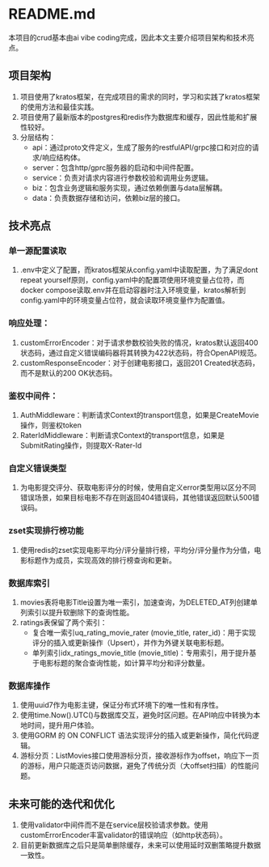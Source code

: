 # README.md
本项目的crud基本由ai vibe coding完成，因此本文主要介绍项目架构和技术亮点。

## 项目架构
1. 项目使用了kratos框架，在完成项目的需求的同时，学习和实践了kratos框架的使用方法和最佳实践。
2. 项目使用了最新版本的postgres和redis作为数据库和缓存，因此性能和扩展性较好。
3. 分层结构： 
   - api：通过proto文件定义，生成了服务的restfulAPI/grpc接口和对应的请求/响应结构体。
   - server：包含http/gprc服务器的启动和中间件配置。
   - service：负责对请求内容进行参数校验和调用业务逻辑。
   - biz：包含业务逻辑和服务实现，通过依赖倒置与data层解耦。
   - data：负责数据存储和访问，依赖biz层的接口。

## 技术亮点

### 单一源配置读取
1. .env中定义了配置，而kratos框架从config.yaml中读取配置，为了满足dont repeat yourself原则，config.yaml中的配置项使用环境变量占位符，而docker compose读取.env并在启动容器时注入环境变量，kratos解析到config.yaml中的环境变量占位符，就会读取环境变量作为配置值。

### 响应处理：
1. customErrorEncoder：对于请求参数校验失败的情况，kratos默认返回400状态码，通过自定义错误编码器将其转换为422状态码，符合OpenAPI规范。
2. customResponseEncoder：对于创建电影接口，返回201 Created状态码，而不是默认的200 OK状态码。

### 鉴权中间件：
1. AuthMiddleware：判断请求Context的transport信息，如果是CreateMovie操作，则鉴权token
2. RaterIdMiddleware：判断请求Context的transport信息，如果是SubmitRating操作，则提取X-Rater-Id

### 自定义错误类型
1. 为电影提交评分、获取电影评分的时候，使用自定义error类型用以区分不同错误场景，如果目标电影不存在则返回404错误码，其他错误返回默认500错误码。

### zset实现排行榜功能
1. 使用redis的zset实现电影平均分/评分量排行榜，平均分/评分量作为分值，电影标题作为成员，实现高效的排行榜查询和更新。

### 数据库索引
1. movies表将电影Title设置为唯一索引，加速查询，为DELETED_AT列创建单列索引以提升软删除下的查询性能。
2. ratings表保留了两个索引：
   - 复合唯一索引uq_rating_movie_rater (movie_title, rater_id)：用于实现评分的插入或更新操作（Upsert），并作为外键关联电影标题。
   - 单列索引idx_ratings_movie_title (movie_title)：专用索引，用于提升基于电影标题的聚合查询性能，如计算平均分和评分数量。

### 数据库操作
1. 使用uuid7作为电影主键，保证分布式环境下的唯一性和有序性。
2. 使用time.Now().UTC()与数据库交互，避免时区问题。在API响应中转换为本地时间，提升用户体验。
3. 使用GORM 的 ON CONFLICT 语法实现评分的插入或更新操作，简化代码逻辑。
4. 游标分页：ListMovies接口使用游标分页，接收游标作为offset，响应下一页的游标，用户只能逐页访问数据，避免了传统分页（大offset扫描）的性能问题。

## 未来可能的迭代和优化
1. 使用validator中间件而不是在service层校验请求参数。使用customErrorEncoder丰富validator的错误响应（如http状态码）。
2. 目前更新数据库之后只是简单删除缓存，未来可以使用延时双删策略提升数据一致性。